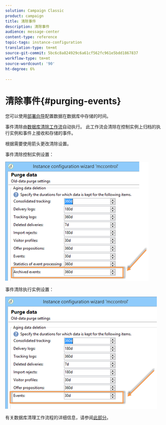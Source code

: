 ```yaml
---
solution: Campaign Classic
product: campaign
title: 清除事件
description: 清除事件
audience: message-center
content-type: reference
topic-tags: instance-configuration
translation-type: tm+mt
source-git-commit: 5bc6c8a824929c6a61cf562fc961e5bdd1867837
workflow-type: tm+mt
source-wordcount: '90'
ht-degree: 6%

---
```



# 清除事件{#purging-events}

您可以使用[部署向导](../../production/using/database-cleanup-workflow.md#deployment-wizard)配置数据在数据库中存储的时间。

事件清除由[数据库清除工作流](../../production/using/database-cleanup-workflow.md)自动执行。 此工作流会清除在控制实例上归档的执行实例和事件上接收和存储的事件。

根据需要使用箭头更改清除设置。

事件清除控制实例设置：

![](assets/messagecenter_delete_events_001.png)

事件清除执行实例设置：

![](assets/messagecenter_delete_events_002.png)

有关数据库清理工作流程的详细信息，请参阅[此部分](../../production/using/database-cleanup-workflow.md)。
